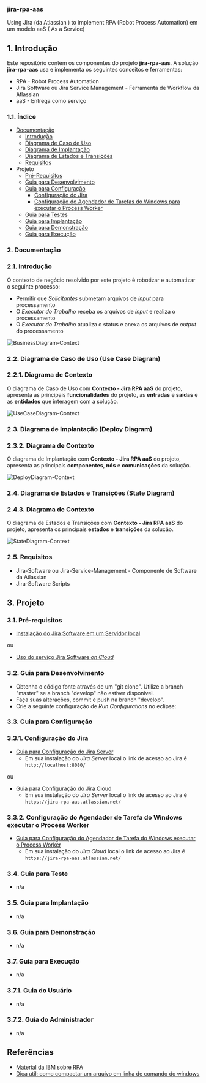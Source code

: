 ### jira-rpa-aas
Using Jira (da Atlassian ) to implement RPA (Robot Process Automation) em um modelo aaS ( As a Service)

## 1. Introdução

Este repositório contém os componentes do projeto **jira-rpa-aas**. A solução **jira-rpa-aas** usa e implementa os seguintes conceitos e ferramentas:
* RPA - Robot Process Automation
* Jira Software ou Jira Service Management - Ferramenta de Workflow da Atlassian
* aaS - Entrega como serviço

### 1.1. Índice

* [Documentação](#2-documentação)
  * [Introdução](#21-introdução)
  * [Diagrama de Caso de Uso](#22-diagrama-de-caso-de-uso-use-case-diagram)
  * [Diagrama de Implantação](#23-diagrama-de-implantação-deploy-diagram)
  * [Diagrama de Estados e Transições](#24-diagrama-de-estados-e-transições-state-diagram)
  * [Requisitos](#25-requisitos)
* Projeto
  * [Pré-Requisitos](#31-pré-requisitos)
  * [Guia para Desenvolvimento](#32-guia-para-desenvolvimento)
  * [Guia para Configuração](#33-guia-para-configuração)
    * [Configuração do Jira](#331-configuração-do-jira)
	* [Configuração do Agendador de Tarefas do Windows para executar o Process Worker](#332-configuração-do-agendador-de-tarefa-do-windows-executar-o-process-worker)
  * [Guia para Testes](#34-guia-para-teste)
  * [Guia para Implantação](#35-guia-para-implantação)
  * [Guia para Demonstração](#36-guia-para-demonstração)
  * [Guia para Execução](#37-guia-para-execução)


### 2. Documentação

### 2.1. Introdução

O contexto de negócio resolvido por este projeto é robotizar e automatizar o seguinte processo:
* Permitir que _Solicitantes_ submetam arquivos de _input_ para processamento
* O _Executor do Trabalho_ receba os arquivos de _input_ e realiza o processamento
* O _Executor do Trabalho_ atualiza o status e anexa os arquivos de _output_ do processamento

![BusinessDiagram-Context](doc/BusinessDiagram%20-%20Context.png)


### 2.2. Diagrama de Caso de Uso (Use Case Diagram)
### 2.2.1. Diagrama de Contexto

O diagrama de Caso de Uso com **Contexto - Jira RPA aaS** do projeto, apresenta as principais **funcionalidades** do projeto, as **entradas** e **saídas** e as **entidades** que interagem com a solução.

![UseCaseDiagram-Context](doc/UseCaseDiagram%20-%20Context.png)

### 2.3. Diagrama de Implantação (Deploy Diagram)
### 2.3.2. Diagrama de Contexto

O diagrama de Implantação com **Contexto - Jira RPA aaS** do projeto, apresenta as principais **componentes**, **nós** e **comunicações** da solução.

![DeployDiagram-Context](doc/DeployDiagram%20-%20Context.png)

### 2.4. Diagrama de Estados e Transições (State Diagram)
### 2.4.3. Diagrama de Contexto

O diagrama de Estados e Transições com **Contexto - Jira RPA aaS** do projeto, apresenta os principais **estados** e **transições** da solução.

![StateDiagram-Context](doc/StateDiagram%20-%20Context.png)

### 2.5. Requisitos ###

* Jira-Software ou Jira-Service-Management - Componente de Software da Atlassian
* Jira-Software Scripts


## 3. Projeto ##

### 3.1. Pré-requisitos ###

* [Instalação do Jira Software em um Servidor local](https://github.com/josemarsilva/eval-virtualbox-vm-ubuntu-server#324-atlassian-jira-software-e-jira-core-for-linux-ubuntu)

ou

* [Uso do serviço Jira Software _on Cloud_ ](doc/README-Config-Jira-on-Cloud.md)


### 3.2. Guia para Desenvolvimento ###

* Obtenha o código fonte através de um "git clone". Utilize a branch "master" se a branch "develop" não estiver disponível.
* Faça suas alterações, commit e push na branch "develop".
* Crie a seguinte configuração de _Run Configurations_ no eclipse:


### 3.3. Guia para Configuração

### 3.3.1. Configuração do Jira

* [Guia para Configuração do Jira Server](doc/README-Config-Jira.md)
  * Em sua instalação do *Jira Server* local o link de acesso ao Jira é `http://localhost:8080/`

ou

* [Guia para Configuração do Jira Cloud](doc/README-Config-Jira-on-Cloud.md)
  * Em sua instalação do *Jira Server* local o link de acesso ao Jira é `https://jira-rpa-aas.atlassian.net/`

### 3.3.2. Configuração do Agendador de Tarefa do Windows executar o Process Worker

* [Guia para Configuração do Agendador de Tarefa do Windows executar o Process Worker](doc/README-Config-Agendador-Tarefas-Windows.md)
  * Em sua instalação do *Jira Cloud* local o link de acesso ao Jira é `https://jira-rpa-aas.atlassian.net/`

### 3.4. Guia para Teste

* n/a


### 3.5. Guia para Implantação

* n/a


### 3.6. Guia para Demonstração

* n/a

### 3.7. Guia para Execução

* n/a

### 3.7.1. Guia do Usuário

* n/a

### 3.7.2. Guia do Administrador

* n/a


## Referências ##

* [Material da IBM sobre RPA](https://www.ibm.com/br-pt/automation/rpa?p1=Search&p4=43700052629843287&p5=e&cm_mmc=Search_Google-_-1S_1S-_-LA_BR-_-rpa_e&cm_mmca7=71700000065117446&cm_mmca8=aud-382859943522:kwd-176772556&cm_mmca9=CjwKCAjw4KD0BRBUEiwA7MFNTWazNMU4x-6wijzylZIY0ZBcxdLkT1EZ3q8lX8PHy8jp0ooRJzmQKBoCivkQAvD_BwE&cm_mmca10=427854564440&cm_mmca11=e&gclid=CjwKCAjw4KD0BRBUEiwA7MFNTWazNMU4x-6wijzylZIY0ZBcxdLkT1EZ3q8lX8PHy8jp0ooRJzmQKBoCivkQAvD_BwE&gclsrc=aw.ds)
* [Dica util: como compactar um arquivo em linha de comando do windows](https://superuser.com/questions/201371/create-zip-folder-from-the-command-line-windows)